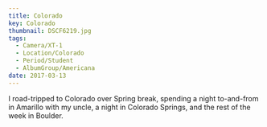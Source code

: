 ```yaml
---
title: Colorado
key: Colorado
thumbnail: DSCF6219.jpg
tags:
  - Camera/XT-1
  - Location/Colorado
  - Period/Student
  - AlbumGroup/Americana
date: 2017-03-13
---
```

I road-tripped to Colorado over Spring break, spending a night to-and-from in Amarillo with my uncle, a night in Colorado Springs, and the rest of the week in Boulder.
